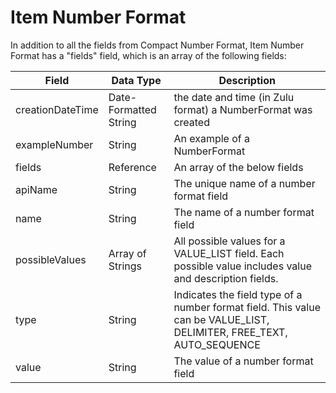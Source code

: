# Item Number Format
In addition to all the fields from Compact Number Format, Item Number Format has a "fields" field, which is an array of the following fields:


| Field  | Data Type  | Description  |
|  --- |  --- |  --- | 
| creationDateTime  | Date-Formatted String  | the date and time \(in Zulu format\) a NumberFormat was created  |
| exampleNumber  | String  | An example of a NumberFormat  |
| fields  | Reference  | An array of the below fields  |
| apiName  | String  | The unique name of a number format field  |
| name  | String  | The name of a number format field  |
| possibleValues  | Array of Strings  | All possible values for a VALUE_LIST field. Each possible value includes value and description fields.  |
| type  | String  | Indicates the field type of a number format field. This value can be VALUE_LIST, DELIMITER, FREE_TEXT, AUTO_SEQUENCE  |
| value  | String  | The value of a number format field  |

